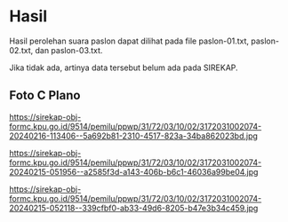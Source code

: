 # Hasil

Hasil perolehan suara paslon dapat dilihat pada file paslon-01.txt, paslon-02.txt, dan paslon-03.txt.

Jika tidak ada, artinya data tersebut belum ada pada SIREKAP.

## Foto C Plano

https://sirekap-obj-formc.kpu.go.id/9514/pemilu/ppwp/31/72/03/10/02/3172031002074-20240216-113406--5a692b81-2310-4517-823a-34ba862023bd.jpg

https://sirekap-obj-formc.kpu.go.id/9514/pemilu/ppwp/31/72/03/10/02/3172031002074-20240215-051956--a2585f3d-a143-406b-b6c1-46036a99be04.jpg

https://sirekap-obj-formc.kpu.go.id/9514/pemilu/ppwp/31/72/03/10/02/3172031002074-20240215-052118--339cfbf0-ab33-49d6-8205-b47e3b34c459.jpg
